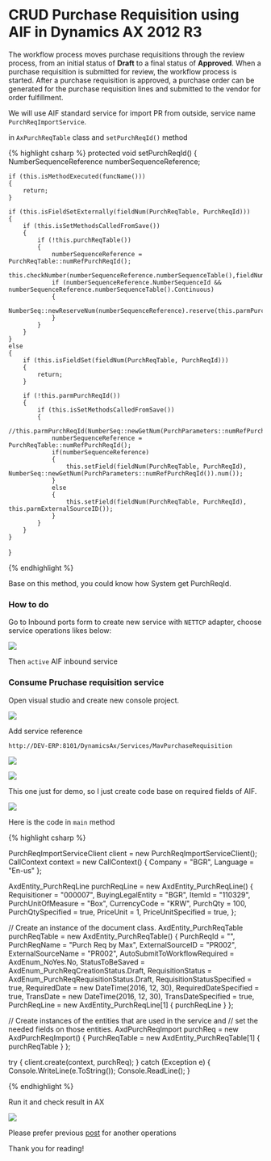 # CRUD Purchase Requisition using AIF in Dynamics AX 2012 R3


The workflow process moves purchase requisitions through the review process, from an initial status of **Draft** to a final status of **Approved**. When a purchase requisition is submitted for review, the workflow process is started. After a purchase requisition is approved, a purchase order can be generated for the purchase requisition lines and submitted to the vendor for order fulfillment.

We will use AIF standard service for import PR from outside, service name `PurchReqImportService`.

in `AxPurchReqTable` class and `setPurchReqId()` method

{% highlight csharp %}
protected void setPurchReqId()
{
    NumberSequenceReference numberSequenceReference;

    if (this.isMethodExecuted(funcName()))
    {
        return;
    }

    if (this.isFieldSetExternally(fieldNum(PurchReqTable, PurchReqId)))
    {
        if (this.isSetMethodsCalledFromSave())
        {
            if (!this.purchReqTable())
            {
                numberSequenceReference = PurchReqTable::numRefPurchReqId();
                this.checkNumber(numberSequenceReference.numberSequenceTable(),fieldNum(PurchReqTable,PurchReqId),this.parmPurchReqId());
                if (numberSequenceReference.NumberSequenceId && numberSequenceReference.numberSequenceTable().Continuous)
                {
                    NumberSeq::newReserveNum(numberSequenceReference).reserve(this.parmPurchReqId());
                }
            }
        }
    }
    else
    {
        if (this.isFieldSet(fieldNum(PurchReqTable, PurchReqId)))
        {
            return;
        }

        if (!this.parmPurchReqId())
        {
            if (this.isSetMethodsCalledFromSave())
            {
                //this.parmPurchReqId(NumberSeq::newGetNum(PurchParameters::numRefPurchReqId()).num());
                numberSequenceReference = PurchReqTable::numRefPurchReqId();
                if(numberSequenceReference)
                {
                    this.setField(fieldNum(PurchReqTable, PurchReqId), NumberSeq::newGetNum(PurchParameters::numRefPurchReqId()).num());
                }
                else
                {
                    this.setField(fieldNum(PurchReqTable, PurchReqId), this.parmExternalSourceID());
                }
            }
        }
    }
}

{% endhighlight %}

Base on this method, you could know how System get PurchReqId.

<!--more-->

### How to do

Go to Inbound ports form to create new service with `NETTCP` adapter, choose service operations likes below:

![](/imagesposts/CRUD-Purchase-Requisition-using-AIF-in-Dynamics-AX-2012-R3-1.png#center)


Then `active` AIF inbound service

### Consume Pruchase requisition service 

Open visual studio and create new console project.

![](/imagesposts/CRUD-Purchase-Requisition-using-AIF-in-Dynamics-AX-2012-R3-2.png#center)

Add service reference

`http://DEV-ERP:8101/DynamicsAx/Services/MavPurchaseRequisition`

![](/imagesposts/CRUD-Purchase-Requisition-using-AIF-in-Dynamics-AX-2012-R3-3.png#center)

![](/imagesposts/CRUD-Purchase-Requisition-using-AIF-in-Dynamics-AX-2012-R3-4.png#center)

This one just for demo, so I just create code base on required fields of AIF.

![](/imagesposts/required_fields.png#center)

Here is the code in `main` method

{% highlight csharp %}

PurchReqImportServiceClient client = new PurchReqImportServiceClient();
CallContext context = new CallContext()
{
	Company = "BGR",
	Language = "En-us"
};

AxdEntity_PurchReqLine purchReqLine = new AxdEntity_PurchReqLine()
{
	Requisitioner = "000007",
	BuyingLegalEntity = "BGR",
	ItemId = "110329",
	PurchUnitOfMeasure = "Box",
	CurrencyCode = "KRW",
	PurchQty = 100,
	PurchQtySpecified = true,
	PriceUnit = 1,
	PriceUnitSpecified = true,
};

// Create an instance of the document class.
AxdEntity_PurchReqTable purchReqTable = new AxdEntity_PurchReqTable()
{
	PurchReqId = "",
	PurchReqName = "Purch Req by Max",
	ExternalSourceID = "PR002",
	ExternalSourceName = "PR002",
	AutoSubmitToWorkflowRequired = AxdEnum_NoYes.No,
	StatusToBeSaved = AxdEnum_PurchReqCreationStatus.Draft,
	RequisitionStatus = AxdEnum_PurchReqRequisitionStatus.Draft,
	RequisitionStatusSpecified = true,
	RequiredDate = new DateTime(2016, 12, 30),
	RequiredDateSpecified = true,
	TransDate = new DateTime(2016, 12, 30),
	TransDateSpecified = true,
	PurchReqLine = new AxdEntity_PurchReqLine[1] { purchReqLine }
};


// Create instances of the entities that are used in the service and
// set the needed fields on those entities.
AxdPurchReqImport purchReq = new AxdPurchReqImport()
{
	PurchReqTable = new AxdEntity_PurchReqTable[1] { purchReqTable }
};

try
{
	client.create(context, purchReq);
}
catch (Exception e)
{
	Console.WriteLine(e.ToString());
	Console.ReadLine();
}

{% endhighlight %}

Run it and check result in AX

![](/imagesposts/CRUD-Purchase-Requisition-using-AIF-in-Dynamics-AX-2012-R3-5.png#center)

Please prefer previous [post](https://dynamics365.github.io/ax2012/integration/CRUD-Purchase-order-using-AIF-in-Dynamics-AX-2012-R3/) for another operations

Thank you for reading!


